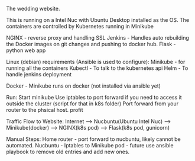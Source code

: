 The wedding website.

This is running on a Intel Nuc with Ubuntu Desktop installed as the OS.
The containers are controlled by Kubernetes running in Minikube

NGINX - reverse proxy and handling SSL
Jenkins - Handles auto rebuilding the Docker images on git changes and pushing to docker hub.
Flask - python web app

Linux (debian) requirements (Ansible is used to configure):
Minikube - for running all the containers
Kubectl - To talk to the kubernetes api
Helm - To handle jenkins deployment

Docker - Minikube runs on docker (not installed via ansible yet)

Run:
Start minikube
Use iptables to port forward if you need to access it outside the cluster (script for that in k8s folder)
Port forward from your router to the phsical host.
profit

Traffic Flow to Website:
Internet --> Nucbuntu(Ubuntu Intel Nuc) --> Minikube(docker) --> NGINX(k8s pod) --> Flask(k8s pod, gunicorn)

Manual Steps:
Home router - port forward to nucbuntu, likely cannot be automated.
Nucbuntu - Iptables to Minikube pod - future use ansible playbook to remove old entries and add new ones.